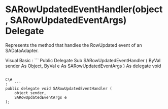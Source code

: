 <!-- loio3c0cb4776c5f1014ad64e9f0ff924b52 -->

# SARowUpdatedEventHandler\(object, SARowUpdatedEventArgs\) Delegate

Represents the method that handles the RowUpdated event of an SADataAdapter.



Visual Basic
:   ```
Public Delegate Sub SARowUpdatedEventHandler (
    ByVal sender As Object,
    ByVal e As SARowUpdatedEventArgs
) As delegate void
```

C\#
:   ```
public delegate void SARowUpdatedEventHandler (
    object sender,
    SARowUpdatedEventArgs e
);
```


